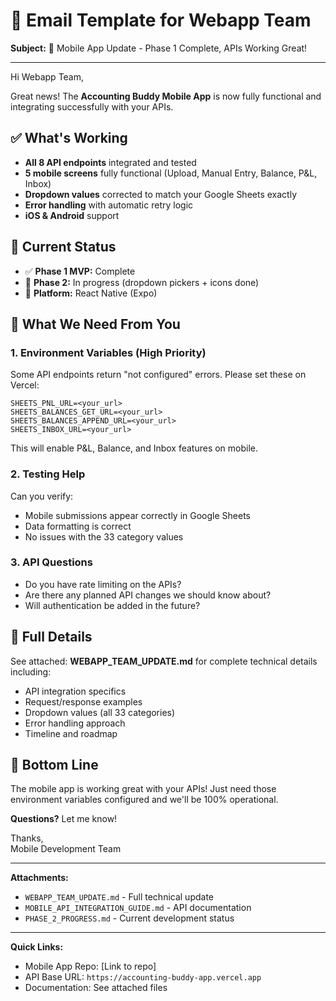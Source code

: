 # 📧 Email Template for Webapp Team

**Subject:** 📱 Mobile App Update - Phase 1 Complete, APIs Working Great!

---

Hi Webapp Team,

Great news! The **Accounting Buddy Mobile App** is now fully functional and integrating successfully with your APIs.

## ✅ What's Working

- **All 8 API endpoints** integrated and tested
- **5 mobile screens** fully functional (Upload, Manual Entry, Balance, P&L, Inbox)
- **Dropdown values** corrected to match your Google Sheets exactly
- **Error handling** with automatic retry logic
- **iOS & Android** support

## 🎯 Current Status

- ✅ **Phase 1 MVP:** Complete
- 🚀 **Phase 2:** In progress (dropdown pickers + icons done)
- 📱 **Platform:** React Native (Expo)

## 🤝 What We Need From You

### 1. **Environment Variables** (High Priority)

Some API endpoints return "not configured" errors. Please set these on Vercel:

```
SHEETS_PNL_URL=<your_url>
SHEETS_BALANCES_GET_URL=<your_url>
SHEETS_BALANCES_APPEND_URL=<your_url>
SHEETS_INBOX_URL=<your_url>
```

This will enable P&L, Balance, and Inbox features on mobile.

### 2. **Testing Help**

Can you verify:
- Mobile submissions appear correctly in Google Sheets
- Data formatting is correct
- No issues with the 33 category values

### 3. **API Questions**

- Do you have rate limiting on the APIs?
- Are there any planned API changes we should know about?
- Will authentication be added in the future?

## 📄 Full Details

See attached: **WEBAPP_TEAM_UPDATE.md** for complete technical details including:
- API integration specifics
- Request/response examples
- Dropdown values (all 33 categories)
- Error handling approach
- Timeline and roadmap

## 🎉 Bottom Line

The mobile app is working great with your APIs! Just need those environment variables configured and we'll be 100% operational.

**Questions?** Let me know!

Thanks,  
Mobile Development Team

---

**Attachments:**
- `WEBAPP_TEAM_UPDATE.md` - Full technical update
- `MOBILE_API_INTEGRATION_GUIDE.md` - API documentation
- `PHASE_2_PROGRESS.md` - Current development status

---

**Quick Links:**
- Mobile App Repo: [Link to repo]
- API Base URL: `https://accounting-buddy-app.vercel.app`
- Documentation: See attached files

